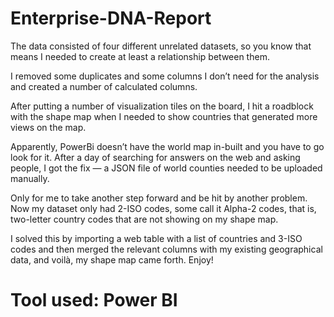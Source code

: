 # Enterprise-DNA-Report
The data consisted of four different unrelated datasets, so you know that means I needed to create at least a relationship between them.

I removed some duplicates and some columns I don’t need for the analysis and created a number of calculated columns.

After putting a number of visualization tiles on the board, I hit a roadblock with the shape map when I needed to show countries that generated more views on the map.

Apparently, PowerBi doesn’t have the world map in-built and you have to go look for it. After a day of searching for answers on the web and asking people, I got the fix — a JSON file of world counties needed to be uploaded manually.

Only for me to take another step forward and be hit by another problem. Now my dataset only had 2-ISO codes, some call it Alpha-2 codes, that is, two-letter country codes that are not showing on my shape map.

I solved this by importing a web table with a list of countries and 3-ISO codes and then merged the relevant columns with my existing geographical data, and voilà, my shape map came forth.
Enjoy!

# Tool used: Power BI
